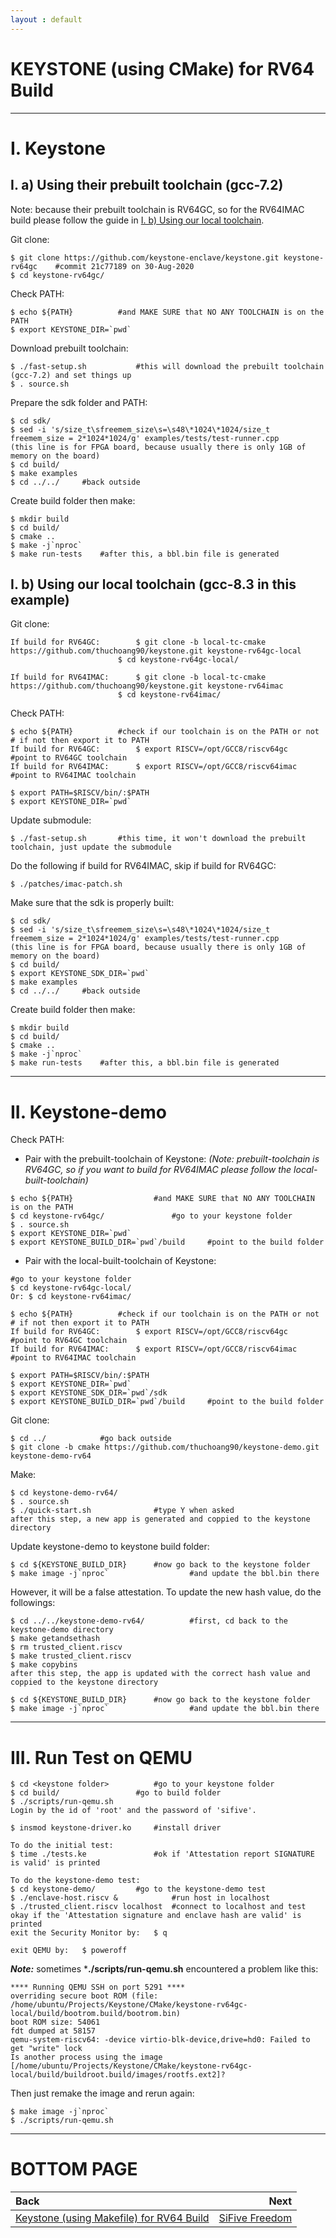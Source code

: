 ```yaml
---
layout : default
---
```


# KEYSTONE (using CMake) for RV64 Build

* * *

# I. Keystone

## I. a) Using their prebuilt toolchain (gcc-7.2)

Note: because their prebuilt toolchain is RV64GC, so for the RV64IMAC build please follow the guide in [I. b) Using our local toolchain](#i-b-using-our-local-toolchain-gcc-83-in-this-example).

Git clone:
```
$ git clone https://github.com/keystone-enclave/keystone.git keystone-rv64gc	#commit 21c77189 on 30-Aug-2020
$ cd keystone-rv64gc/
```

Check PATH:
```
$ echo ${PATH}			#and MAKE SURE that NO ANY TOOLCHAIN is on the PATH
$ export KEYSTONE_DIR=`pwd`
```

Download prebuilt toolchain:
```
$ ./fast-setup.sh			#this will download the prebuilt toolchain (gcc-7.2) and set things up
$ . source.sh
```

Prepare the sdk folder and PATH:
```
$ cd sdk/
$ sed -i 's/size_t\sfreemem_size\s=\s48\*1024\*1024/size_t freemem_size = 2*1024*1024/g' examples/tests/test-runner.cpp
(this line is for FPGA board, because usually there is only 1GB of memory on the board)
$ cd build/
$ make examples
$ cd ../../		#back outside
```

Create build folder then make:
```
$ mkdir build
$ cd build/
$ cmake ..
$ make -j`nproc`
$ make run-tests	#after this, a bbl.bin file is generated
```

## I. b) Using our local toolchain (gcc-8.3 in this example)

Git clone:
```
If build for RV64GC:		$ git clone -b local-tc-cmake https://github.com/thuchoang90/keystone.git keystone-rv64gc-local
						$ cd keystone-rv64gc-local/

If build for RV64IMAC:		$ git clone -b local-tc-cmake https://github.com/thuchoang90/keystone.git keystone-rv64imac
						$ cd keystone-rv64imac/
```

Check PATH:
```
$ echo ${PATH}			#check if our toolchain is on the PATH or not
# if not then export it to PATH
If build for RV64GC:		$ export RISCV=/opt/GCC8/riscv64gc			#point to RV64GC toolchain
If build for RV64IMAC:		$ export RISCV=/opt/GCC8/riscv64imac		#point to RV64IMAC toolchain

$ export PATH=$RISCV/bin/:$PATH
$ export KEYSTONE_DIR=`pwd`
```

Update submodule:
```
$ ./fast-setup.sh		#this time, it won't download the prebuilt toolchain, just update the submodule
```

Do the following if build for RV64IMAC, skip if build for RV64GC:
```
$ ./patches/imac-patch.sh
```

Make sure that the sdk is properly built:
```
$ cd sdk/
$ sed -i 's/size_t\sfreemem_size\s=\s48\*1024\*1024/size_t freemem_size = 2*1024*1024/g' examples/tests/test-runner.cpp
(this line is for FPGA board, because usually there is only 1GB of memory on the board)
$ cd build/
$ export KEYSTONE_SDK_DIR=`pwd`
$ make examples
$ cd ../../		#back outside
```

Create build folder then make:
```
$ mkdir build
$ cd build/
$ cmake ..
$ make -j`nproc`
$ make run-tests	#after this, a bbl.bin file is generated
```

* * *

# II. Keystone-demo

Check PATH:
- Pair with the prebuilt-toolchain of Keystone: *(Note: prebuilt-toolchain is RV64GC, so if you want to build for RV64IMAC please follow the local-built-toolchain)*

```
$ echo ${PATH}					#and MAKE SURE that NO ANY TOOLCHAIN is on the PATH
$ cd keystone-rv64gc/				#go to your keystone folder
$ . source.sh
$ export KEYSTONE_DIR=`pwd`
$ export KEYSTONE_BUILD_DIR=`pwd`/build		#point to the build folder
```

- Pair with the local-built-toolchain of Keystone:

```
#go to your keystone folder
$ cd keystone-rv64gc-local/
Or: $ cd keystone-rv64imac/

$ echo ${PATH}			#check if our toolchain is on the PATH or not
# if not then export it to PATH
If build for RV64GC:		$ export RISCV=/opt/GCC8/riscv64gc			#point to RV64GC toolchain
If build for RV64IMAC:		$ export RISCV=/opt/GCC8/riscv64imac		#point to RV64IMAC toolchain

$ export PATH=$RISCV/bin/:$PATH
$ export KEYSTONE_DIR=`pwd`
$ export KEYSTONE_SDK_DIR=`pwd`/sdk
$ export KEYSTONE_BUILD_DIR=`pwd`/build		#point to the build folder
```

Git clone:
```
$ cd ../			#go back outside
$ git clone -b cmake https://github.com/thuchoang90/keystone-demo.git keystone-demo-rv64
```

Make:
```
$ cd keystone-demo-rv64/
$ . source.sh
$ ./quick-start.sh				#type Y when asked
after this step, a new app is generated and coppied to the keystone directory
```

Update keystone-demo to keystone build folder:
```
$ cd ${KEYSTONE_BUILD_DIR}		#now go back to the keystone folder
$ make image -j`nproc`					#and update the bbl.bin there
```

However, it will be a false attestation. To update the new hash value, do the followings:
```
$ cd ../../keystone-demo-rv64/			#first, cd back to the keystone-demo directory
$ make getandsethash
$ rm trusted_client.riscv
$ make trusted_client.riscv
$ make copybins
after this step, the app is updated with the correct hash value and coppied to the keystone directory

$ cd ${KEYSTONE_BUILD_DIR}		#now go back to the keystone folder
$ make image -j`nproc`					#and update the bbl.bin there
```

* * *

# III. Run Test on QEMU

```
$ cd <keystone folder>			#go to your keystone folder
$ cd build/					#go to build folder
$ ./scripts/run-qemu.sh
Login by the id of 'root' and the password of 'sifive'.

$ insmod keystone-driver.ko		#install driver

To do the initial test:
$ time ./tests.ke				#ok if 'Attestation report SIGNATURE is valid' is printed

To do the keystone-demo test:
$ cd keystone-demo/			#go to the keystone-demo test
$ ./enclave-host.riscv &			#run host in localhost
$ ./trusted_client.riscv localhost	#connect to localhost and test
okay if the 'Attestation signature and enclave hash are valid' is printed
exit the Security Monitor by:	$ q

exit QEMU by:	$ poweroff
```

***Note:*** sometimes ***./scripts/run-qemu.sh** encountered a problem like this:
```
**** Running QEMU SSH on port 5291 ****
overriding secure boot ROM (file: /home/ubuntu/Projects/Keystone/CMake/keystone-rv64gc-local/build/bootrom.build/bootrom.bin)
boot ROM size: 54061
fdt dumped at 58157
qemu-system-riscv64: -device virtio-blk-device,drive=hd0: Failed to get "write" lock
Is another process using the image [/home/ubuntu/Projects/Keystone/CMake/keystone-rv64gc-local/build/buildroot.build/images/rootfs.ext2]?
```

Then just remake the image and rerun again:
```
$ make image -j`nproc`
$ ./scripts/run-qemu.sh
```

* * *

# BOTTOM PAGE

| Back | Next |
| :--- | ---: |
| [Keystone (using Makefile) for RV64 Build](./keystone-makefile-64.md) | [SiFive Freedom](./vc707.md) |
